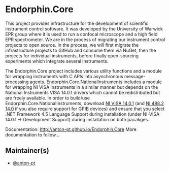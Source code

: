 # Endorphin.Core

This project provides infrastructure for the development of scientific instrument control software. It was developed by the University
of Warwick EPR group where it is used to run a confocal microscope and a high field EPR spectrometer. We are in the process of migrating
our instrument control projects to open source. In the process, we will first migrate the infrastructure projects to GitHub and consume
them via NuGet, then the projects for individual instruments, before finally open-sourcing experiments which integrate several instruments.

The Endorphin.Core project includes various utility functions and a module for wrapping instruments with C APIs into asynchronous
message-processing agents. Endorphin.Core.NationalInstruments includes a module for wrapping NI VISA instruments in a similar manner but
depends on the National Instruments VISA 14.0.1 drivers which cannot be redistributed but are freely available. In order to build/use
Endorphin.Core.NationalInstruments, download [NI VISA 14.0.1][1] (and [NI 488.2 14.0][2] if you also require support for GPIB devices) and
ensure that you select .NET Framework 4.5 Language Support during installation (under NI-VISA 14.0.1 -> Development Support) during
installation on both pacakges.

Documentation: http://anton-pt.github.io/Endorphin.Core
More documentation to follow...

## Maintainer(s)

- [@anton-pt](https://github.com/anton-pt)

 [1]: http://www.ni.com/download/ni-visa-14.0.1/5023/en/
 [2]: http://www.ni.com/download/ni-488.2-14.0/4802/en/